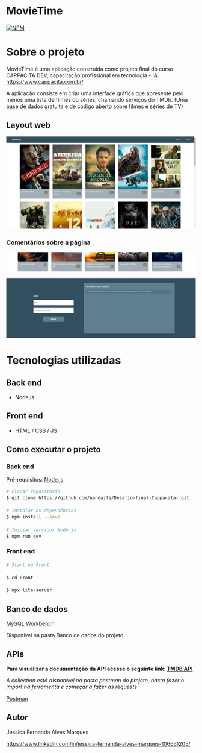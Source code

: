 # MovieTime 
[![NPM](https://img.shields.io/npm/l/react)](https://github.com/nandajfa/cappacitadev/blob/main/LICENSE) 

# Sobre o projeto

MovieTime é uma aplicação construída como projeto final do curso CAPPACITA DEV, capacitação profissional em tecnologia - IA. https://www.cappacita.com.br/

A aplicação consiste em criar uma interface gráfica que apresente pelo menos uma lista de filmes ou séries, chamando serviços do TMDb. (Uma base de dados gratuita e de código aberto sobre filmes e séries de TV)

## Layout web
![Web 1](https://github.com/nandajfa/Desafio-final-Cappacita-/blob/master/assets/12.png)

### Comentários sobre a página
![Web 2](https://github.com/nandajfa/Desafio-final-Cappacita-/blob/master/assets/34%20(2).png)



# Tecnologias utilizadas
## Back end

- Node.js

## Front end

- HTML / CSS / JS 

## Como executar o projeto

### Back end
Pré-requisitos: [Node.js](https://nodejs.org/en/)

```bash
# clonar repositório
$ git clone https://github.com/nandajfa/Desafio-final-Cappacita-.git

# Instalar as dependências
$ npm install --save

# Iniciar servidor Node.js
$ npm run dev
```

### Front end

```bash
# Start no Front

$ cd Front

$ npx lite-server 

```

## Banco de dados

[MySQL Workbench](https://www.mysql.com/downloads/)

Disponível na pasta Banco de dados do projeto.

## APIs

**Para visualizar a documentação da API acesse o seguinte link: [TMDB API](https://developers.themoviedb.org/3/getting-started/introduction)**

*A collection está disponível na pasta postman do projeto, basta fazer o import na ferramenta e começar a fazer as requests* 

 [Postman](https://www.postman.com/downloads/)
 
## Autor

Jessica Fernanda Alves Marques

https://www.linkedin.com/in/jessica-fernanda-alves-marques-106651205/
